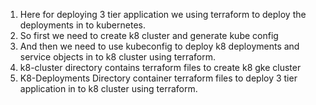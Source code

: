 1. Here for deploying 3 tier application we using terraform to deploy the deployments in to kubernetes.
2. So first we need to create k8 cluster and generate kube config 
3. And then we need to use kubeconfig to deploy k8 deployments and service objects in to k8 cluster using terraform.
4. k8-cluster directory contains terraform files to create k8 gke cluster
5. K8-Deployments Directory container terraform files to deploy 3 tier application in to k8 cluster using terraform.
